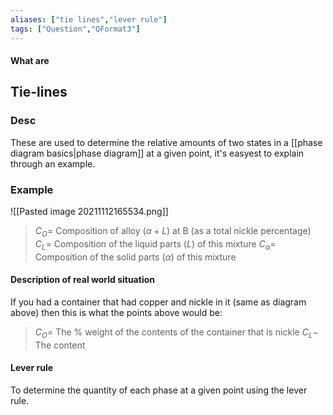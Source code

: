 ```yaml
---
aliases: ["tie lines","lever rule"]
tags: ["Question","QFormat3"]
---
```


#### What are
## Tie-lines
### Desc
These are used to determine the relative amounts of two states in a [[phase diagram basics|phase diagram]] at a given point, it's easyest to explain through an example.

### Example
![[Pasted image 20211112165534.png]]

> $C_O=$ Composition of alloy ($\alpha+L$) at B (as a total nickle percentage)
> $C_L=$ Composition of the liquid parts ($L$) of this mixture
> $C_\alpha=$ Composition of the solid parts ($\alpha$) of this mixture

#### Description of real world situation
If you had a container that had copper and nickle in it (same as diagram above) then this is what the points above would be:
> $C_O=$ The % weight of the contents of the container that is nickle
> $C_L-$ The content

#### Lever rule
To determine the quantity of each phase at a given point using the lever rule.
